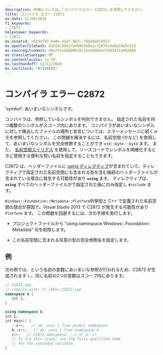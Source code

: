 ```yaml
---
description: 詳細については、「コンパイラエラー C2872」を参照してください。
title: コンパイラ エラー C2872
ms.date: 11/04/2016
f1_keywords:
- C2872
helpviewer_keywords:
- C2872
ms.assetid: c619ef97-6e0e-41d7-867c-f8d28a07d553
ms.openlocfilehash: b1b1bc09917e499b3b9e1c72070c4a6b19e9c523
ms.sourcegitcommit: d6af41e42699628c3e2e6063ec7b03931a49a098
ms.translationtype: MT
ms.contentlocale: ja-JP
ms.lasthandoff: 12/11/2020
ms.locfileid: "97320562"
---
```

# <a name="compiler-error-c2872"></a>コンパイラ エラー C2872

'*symbol*': あいまいなシンボルです。

コンパイラは、参照しているシンボルを判別できません。 指定された名前を持つ複数のシンボルがスコープ内にあります。 コンパイラがあいまいなシンボルに対して検出したファイルの場所と宣言については、エラーメッセージに続くメモを参照してください。 この問題を解決するには、名前空間 (やなど) を使用して、あいまいなシンボルを完全修飾することができ `std::byte` `::byte` ます。 また、 [名前空間エイリアス](../../cpp/namespaces-cpp.md#namespace_aliases) を使用して、ソースコードでシンボルを明確化するときに使用する便利な短い名前を指定することもできます。

C2872 は、ヘッダーファイルに [using ディレクティブ](../../cpp/namespaces-cpp.md#using_directives)が含まれていて、ディレクティブで指定された名前空間にも含まれる型を含む後続のヘッダーファイルが含まれている場合に発生する可能性があり **`using`** ます。 ディレクティブは、 **`using`** すべてのヘッダーファイルがで指定された後にのみ指定し `#include` ます。

`Windows::Foundation::Metadata::Platform`列挙型と C++ で定義された名前空間の競合が原因で、Visual Studio 2013 で C2872 が発生する可能性があり `Platform` ます。 この問題を回避するには、次の手順を実行します。

- プロジェクトファイルから "using namespace Windows:: Foundation:: Metadata" 句を削除します。

- この名前空間に含まれる任意の型の完全修飾名を指定します。

## <a name="example"></a>例

次の例では、という名前の変数にあいまいな参照が行われるため、C2872 が生成されます `i` 。同じ名前の2つの変数はスコープ内にあります。

```cpp
// C2872.cpp
// compile with: cl /EHsc C2872.cpp
namespace A {
   int i;
}

using namespace A;
int i;
int main() {
   ::i++;   // ok, uses i from global namespace
   A::i++;   // ok, uses i from namespace A
   i++;   // C2872 ambiguous: ::i or A::i?
   // To fix this issue, use the fully qualified name
   // for the intended variable.
}
```
